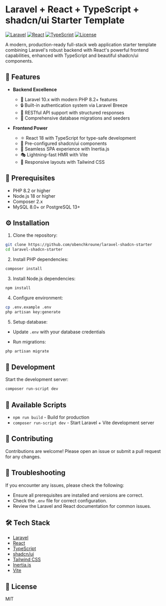 # Laravel + React + TypeScript + shadcn/ui Starter Template

[![Laravel](https://img.shields.io/badge/Laravel-11.x-FF2D20?logo=laravel)](https://laravel.com)
[![React](https://img.shields.io/badge/React-18.x-61DAFB?logo=react)](https://reactjs.org)
[![TypeScript](https://img.shields.io/badge/TypeScript-5.x-3178C6?logo=typescript)](https://www.typescriptlang.org)
[![License](https://img.shields.io/badge/License-MIT-blue.svg)](LICENSE)

A modern, production-ready full-stack web application starter template combining Laravel's robust backend with React's powerful frontend capabilities, enhanced with TypeScript and beautiful shadcn/ui components.

## 🌟 Features

- **Backend Excellence**

  - 🎯 Laravel 10.x with modern PHP 8.2+ features
  - 🔒 Built-in authentication system via Laravel Breeze
  - 🚀 RESTful API support with structured responses
  - 📝 Comprehensive database migrations and seeders

- **Frontend Power**
  - ⚛️ React 18 with TypeScript for type-safe development
  - 🎨 Pre-configured shadcn/ui components
  - 🔄 Seamless SPA experience with Inertia.js
  - 🎭 Lightning-fast HMR with Vite
  - 🎯 Responsive layouts with Tailwind CSS

## 🚀 Prerequisites

- PHP 8.2 or higher
- Node.js 18 or higher
- Composer 2.x
- MySQL 8.0+ or PostgreSQL 13+

## ⚙️ Installation

1. Clone the repository:

```sh
git clone https://github.com/obenchkroune/laravel-shadcn-starter
cd laravel-shadcn-starter
```

2. Install PHP dependencies:

```sh
composer install
```

3. Install Node.js dependencies:

```sh
npm install
```

4. Configure environment:

```sh
cp .env.example .env
php artisan key:generate
```

5. Setup database:

- Update `.env` with your database credentials

- Run migrations:

```sh
php artisan migrate
```

## 🔧 Development

Start the development server:

```sh
composer run-script dev
```

## 📜 Available Scripts

- `npm run build` - Build for production
- `composer run-script dev` - Start Laravel + Vite development server

## 🤝 Contributing

Contributions are welcome! Please open an issue or submit a pull request for any changes.

## 🐛 Troubleshooting

If you encounter any issues, please check the following:

- Ensure all prerequisites are installed and versions are correct.
- Check the `.env` file for correct configuration.
- Review the Laravel and React documentation for common issues.

## 🛠️ Tech Stack

- [Laravel](https://laravel.com/)
- [React](https://reactjs.org/)
- [TypeScript](https://www.typescriptlang.org/)
- [shadcn/ui](https://ui.shadcn.com/)
- [Tailwind CSS](https://tailwindcss.com/)
- [Inertia.js](https://inertiajs.com/)
- [Vite](https://vitejs.dev/)

## 📄 License

MIT
